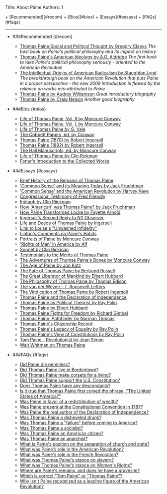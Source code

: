 Title: About Paine
Authors: 1

<div id="jumpstrip" markdown="1">
+ [Recommended](#recom)
+ [Bios](#bios)
+ [Essays](#essays)
+ [FAQs](#faqs)
</div>

<hr style="clear:both"/>

<div class="writings" markdown="1">

+ ###Recommended {#recom}

    - [Thomas Paine:Social and Political Thought by Gregory Claeys](http://amzn.com/0044450907) *The best book on Paine's political philosophy and its impact on history*
    - [Thomas Paine's American Ideology by A.O. Aldridge](http://www.amazon.com/Thomas-Paines-American-Ideology-Aldridge/dp/0874132606/ref=sr_1_3?s=books&ie=UTF8&qid=1414245673&sr=1-3&keywords=Thomas+Paine%27s+AMerican+Ideology) *The first book to take Paine's political philosophy seriously - oriented to the American Revolution*
    - [The Intellectual Origins of American Radicalism by Staughton Lynd](http://www.amazon.com/s/ref=nb_sb_noss_1?url=search-alias%3Dstripbooks&field-keywords=Intellectual+origins+of+American+Radicalism) *The breakthrough book on the American Revolution that puts Paine in a proper perspective - the new 2009 Introduction is flawed by the reliance on works mis-attributed to Paine*
    - [Thomas Paine by Audrey Williamson](http://www.amazon.com/Thomas-Paine-Life-Work-Times/dp/0312801858/ref=sr_1_3?s=books&ie=UTF8&qid=1414246329&sr=1-3&keywords=Thomas+Paine+Audrey+Williamson) *Great introductory biography*
    - [Thomas Paine by Craig Nelson](http://www.amazon.com/Thomas-Paine-Enlightenment-Revolution-Nations/dp/0143112384/ref=sr_1_1?s=books&ie=UTF8&qid=1414246413&sr=1-1&keywords=Thomas+Paine+Craig+Nelson) *Another good biography*

+ ###Bios {#bios}

    - [Life of Thomas Paine, Vol. II by Moncure Conway](/aboutpaine/life-of-thomas-paine-vol-ii-by-moncure-conway.html)
    - [Life of Thomas Paine, Vol. I, by Moncure Conway](/aboutpaine/life-of-thomas-paine-by-moncure-conway.html)
    - [Life of Thomas Paine by G. Vale](/aboutpaine/life-of-thomas-paine-by-g-vale.html)
    - [The Cobbett Papers, ed. by Conway](/aboutpaine/the-cobbett-papers-ed-by-conway.html)
    - [Thomas Paine (1870) by Robert Ingersoll](/aboutpaine/thomas-paine-1870-by-robert-ingersoll.html)
    - [Thomas Paine (1892) by Robert Ingersoll](/aboutpaine/thomas-paine-1892-by-robert-ingersoll.html)
    - [The Hall Manuscripts, ed. by Moncure Conway](/aboutpaine/the-hall-manuscripts-ed-by-moncure-conway.html)
    - [Life of Thomas Paine by Clio Rickman](/aboutpaine/life-of-thomas-paine-by-clio-rickman.html)
    - [Foner's Introduction to the Collected Works](/aboutpaine/foner-s-introduction-to-the-collected-works.html)
    


+ ###Essays {#essays}

    - [Brief History of the Remains of Thomas Paine](/aboutpaine/brief-history-of-the-remains-of-thomas-paine.html)
    - ['Common Sense' and its Meaning Today by Jack Fruchtman](/aboutpaine/common-sense-and-its-meaning-today-by-jack-fruchtman.html)
    - ['Common Sense' and the American Revolution by Harvey Kaye](/aboutpaine/common-sense-and-the-american-revolution-by-harvey-kaye.html)
    - [Congressional Testimony of Fred Friendly](/aboutpaine/congressional-testimony-of-fred-friendly.html)
    - [Epitaph by Clio Riickman](/aboutpaine/epitaph-by-clio-riickman.html)
    - [How 'American' was Thomas Paine? by Jack Fruchtman](/aboutpaine/how-american-was-thomas-paine-by-jack-fruchtman.html)
    - [How Paine Transformed Locke by Fayette Arnold](/aboutpaine/how-paine-transformed-locke-by-fayette-arnold.html)
    - [Ingersoll's Second Reply to NY Observer](/aboutpaine/ingersoll-s-second-reply-to-ny-observer.html)
    - [Life and Deeds of Thomas Paine by Ingersoll](/aboutpaine/life-and-deeds-of-thomas-paine-by-ingersoll.html)
    - [Link to Louse's "Unwashed Infidelity"](/aboutpaine/link-to-louse-s-unwashed-infidelity.html)
    - [Linton's Comments on Paine's Habits](/aboutpaine/linton-s-commenst-on-paine-s-habits.html)
    - [Portraits of Paine by Moncure Conway](/aboutpaine/portraits-of-paine-by-moncure-conway.html)
    - ['Rights of Man' in America by Alf](/aboutpaine/rights-of-man-in-america-by-alfred-young.html)
    - [Sonnet by Clio Rickman](/aboutpaine/sonnet-by-clio-rickman.html)
    - [Testimonials to the Merits of Thomas Paine](/aboutpaine/testimonials-to-the-merits-of-thomas-paine.html)
    - [The Adventures of Thomas Paine's Bones by Moncure Conway](/aboutpaine/the-adventures-of-thomas-paine-s-bones-by-moncure-conway.html)
    - [The Age of Paine by Jon Katz](/aboutpaine/the-age-of-paine-by-jon-katz.html)
    - [The Fate of Thomas Paine by Bertrand Russell](/aboutpaine/the-fate-of-thomas-paine-by-bertrand-russell.html)
    - [The Great Liberator of Mankind by Elbert Hubbard](/aboutpaine/the-great-liberator-of-mankind-by-elbert-hubbard.html)
    - [The Philosophy of Thomas Paine by Thomas Edison](/aboutpaine/the-philosophy-of-thomas-paine-by-thomas-edison.html)
    - [The van der Weyde - T. Roosevelt Letters](/aboutpaine/the-van-der-weyde-t-roosevelt-letters.html)
    - [The Vindication of Thomas Paine by Robert Ingersoll](/aboutpaine/the-vindication-of-thomas-paine-by-robert-ingersoll.html)
    - [Thomas Paine and the Declaration of Independence](/aboutpaine/thomas-paine-and-the-declaration-of-independence.html)
    - [Thomas Paine as Political Theorist by Ray Polin](/aboutpaine/thomas-paine-as-political-theorist-by-ray-polin.html)
    - [Thomas Paine by Elbert Hubbard](/aboutpaine/thomas-paine-by-elbert-hubbard.html)
    - [Thomas Paine Fights for Freedom by Richard Gimbel](/aboutpaine/thomas-paine-fights-for-freedom-by-richard-gimbel.html)
    - [Thomas Paine, Pathfinder by Norman Thomas](/aboutpaine/thomas-paine-pathfinder-by-norman-thomas.html)
    - [Thomas Paine's Citizenship Record](/aboutpaine/thomas-paine-s-citizenship-record.html)
    - [Thomas Paine's Legacy of Equality by Ray Polin](/aboutpaine/thomas-paine-s-legacy-of-equality-by-ray-polin.html)
    - [Thomas Paine's View of Constitutions by Ray Polin](/aboutpaine/thomas-paine-s-view-of-constitutions-by-ray-polin.html)
    - [Tom Paine - Revolutionist by Jean Simon](/aboutpaine/tom-paine-revolutionist-by-jean-simon.html)
    - [Walt Whitman on Thomas Paine](/aboutpaine/walt-whitman-on-thomas-paine.html)


+ ###FAQs {#faqs}

    - [Did Paine die penniless?](/aboutpaine/did-paine-die-penniless.html)
    - [Did Thomas Paine live in Bordentown?](/aboutpaine/did-thomas-paine-live-in-bordentown.html)
    - [Did Thomas Paine make corsets for a living?](/aboutpaine/did-thomas-paine-make-corsets-for-a-living.html)
    - [Did Thomas Paine support the U.S. Constitution?](/aboutpaine/did-thomas-paine-support-the-u-s-constitution.html)
    - [Does Thomas Paine have any descendants?](/aboutpaine/does-thomas-paine-have-any-descendants.html)
    - [Is it true that Thomas Paine first coined the phrase, "The United States of America?"](/aboutpaine/is-it-true-that-thomas-paine-first-coined-the-phrase-the-united-states-of-america.html)
    - [Was Paine in favor of a redistribution of wealth?](/aboutpaine/was-paine-in-favor-of-a-redistribution-of-wealth.html)
    - [Was Paine present at the Constitutional Convention in 1787?](/aboutpaine/was-paine-present-at-the-constitutional-convention-in-1787.html)
    - [Was Paine the real author of the Declaration of Independence?](/aboutpaine/was-paine-the-real-author-of-the-declaration-of-independence.html)
    - [Was Thomas Paine a disheveled drunk?](/aboutpaine/was-thomas-paine-a-disheveled-drunk.html)
    - [Was Thomas Paine a "failure" before coming to America?](/aboutpaine/was-thomas-paine-a-failure-before-coming-to-america.html)
    - [Was Thomas Paine a socialist?](/aboutpaine/was-thomas-paine-a-socialist.html)
    - [Was Thomas Paine an American citizen?](/aboutpaine/was-thomas-paine-an-american-citizen.html)
    - [Was Thomas Paine an anarchist?](/aboutpaine/was-thomas-paine-an-anarchist.html)
    - [What is Paine's position on the separation of church and state?](/aboutpaine/what-is-paine-s-position-on-the-separation-of-church-and-state.html)
    - [What was Paine's role in the American Revolution?](/aboutpaine/what-was-paine-s-role-in-the-american-revolution.html)
    - [What was Paine's role in the French Revolution?](/aboutpaine/what-was-paine-s-role-in-the-french-revolution.html)
    - [What was Thomas Paine's stance on slavery?](/aboutpaine/what-was-thomas-paine-s-stance-on-slavery.html)
    - [What was Thomas Paine's stance on Women's Rights?](/aboutpaine/what-was-thomas-paine-s-stance-on-women-s-rights.html)
    - [Where are Paine's remains, and does he have a gravesite?](/aboutpaine/where-are-paine-s-remains-and-does-he-have-a-gravesite.html)
    - [Which is correct "Tom Paine" or "Thomas Paine"?](/aboutpaine/which-is-correct-tom-paine-or-thomas-paine.html)
    - [Why isn't Paine recognized as a leading figure of the American Revolution?](/aboutpaine/why-isn-t-paine-recognized-as-a-leading-figure-of-the-american-revolution.html)

</div>
